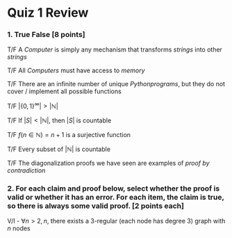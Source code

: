 # Quiz 1 Review

### 1. True False [8 points]
T/F A $Computer$ is simply any mechanism that transforms $strings$ into other $strings$

T/F All $Computers$ must have access to $memory$

T/F There are an infinite number of unique $Python programs$, but they do not cover / implement all possible functions

T/F $\left| \{0,1\}^\infty \right| > \left|{ℕ}\right|$

T/F If $\left|S\right| < \left|ℕ\right|$, then $\left|S\right|$ is countable

T/F $f(n \in ℕ) = n + 1$ is a surjective function

T/F Every subset of $\left|ℕ\right|$ is countable

T/F The diagonalization proofs we have seen are examples of _proof by contradiction_

### 2. For each claim and proof below, select whether the proof is valid or whether it has an error. For each item, the claim is true, so  there is always some valid proof. [2 points each]

V/I  - $∀ n > 2, n % 2 = 0$, there exists a 3-regular (each node has degree 3) graph with $n$ nodes
